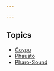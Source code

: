 ```yaml
---

---
```


<div class="sidebar">
    <h2>Topics</h2>
    <ul>
        <li><a href="https://lucretiomsp.github.io/musicwithpharo/documentation/coypu.html">Coypu</a></li>
        <li><a href="https://lucretiomsp.github.io/musicwithpharo/documentation/phausto.html">Phausto</a></li>
        <li><a href="https://lucretiomsp.github.io/musicwithpharo/documentation/pharosound.html">Pharo-Sound</a></li>
    </ul>
</div>
